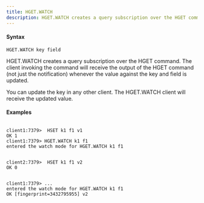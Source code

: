 ```yaml
---
title: HGET.WATCH
description: HGET.WATCH creates a query subscription over the HGET command
---
```


<!-- This file is automatically generated. Any modifications made directly to this file
  may be overwritten. For more details on how this file is generated and how to use
  the related commands, refer to the documentation available in the `internal/cmd/cmd_*.go` files.
-->

#### Syntax

```
HGET.WATCH key field
```


HGET.WATCH creates a query subscription over the HGET command. The client invoking the command
will receive the output of the HGET command (not just the notification) whenever the value against
the key and field is updated.

You can update the key in any other client. The HGET.WATCH client will receive the updated value.
	

#### Examples

```

client1:7379>  HSET k1 f1 v1
OK 1
client1:7379> HGET.WATCH k1 f1
entered the watch mode for HGET.WATCH k1 f1


client2:7379>  HSET k1 f1 v2
OK 0


client1:7379> ...
entered the watch mode for HGET.WATCH k1 f1
OK [fingerprint=3432795955] v2
	
```
